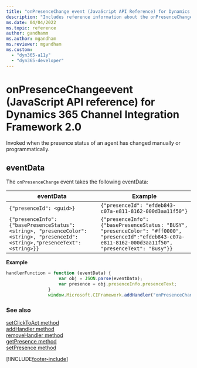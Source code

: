 ```yaml
---
title: "onPresenceChange​ event (JavaScript API Reference) for Dynamics 365 Channel Integration Framework 2.0 | MicrosoftDocs"
description: "Includes reference information about the onPresenceChange​ event such as syntax and example for Dynamics 365 Channel Integration Framework 2.0."
ms.date: 04/04/2022
ms.topic: reference
author: gandhamm
ms.author: mgandham
ms.reviewer: mgandham
ms.custom: 
  - "dyn365-a11y"
  - "dyn365-developer"
---
```


# onPresenceChange​ event (JavaScript API reference) for Dynamics 365 Channel Integration Framework 2.0

Invoked when the presence status of an agent has changed manually or programmatically.

## eventData

The `onPresenceChange` event takes the following eventData:

| eventData | Example |
|-----------|---------|
| ```{"presenceId": <guid>}``` | ```{"presenceId": "efdeb843-c07a-e811-8162-000d3aa11f50"}``` |
| ```{"presenceInfo":{"basePresenceStatus":<string>, "presenceColor":<string>, "presenceId":<string>,"presenceText":<string>}}``` | ```{"presenceInfo":{"basePresenceStatus: "BUSY", "presenceColor": "#ff0000", "presenceId":"efdeb843-c07a-e811-8162-000d3aa11f50", "presenceText": "Busy"}}``` |

**Example**

```Javascript
handlerFunction = function (eventData) { 
                    var obj = JSON.parse(eventData); 
                    var presence = obj.presenceInfo.presenceText; 
                } 
                window.Microsoft.CIFramework.addHandler("onPresenceChange", handlerFunction); 
```

### See also

[setClickToAct method](../../../../v1/develop/reference/microsoft-ciframework/setClickToAct.md)  
[addHandler method](../../../../v1/develop/reference/microsoft-ciframework/addHandler.md)  
[removeHandler method](../../../../v1/develop/reference/microsoft-ciframework/removeHandler.md)  
[getPresence method](../microsoft-ciframework/getPresence.md)  
[setPresence method](../microsoft-ciframework/setPresence.md)  

[!INCLUDE[footer-include](../../../../../includes/footer-banner.md)]
